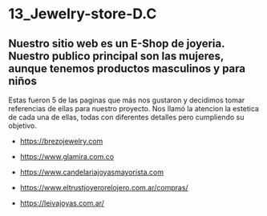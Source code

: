 # 13_Jewelry-store-D.C

Nuestro sitio web es un E-Shop de joyeria. Nuestro publico principal son las mujeres, aunque tenemos productos masculinos y para niños
--------------------------------------------------------------------------------------------------------------------------------------
Estas fueron 5 de las paginas que más nos gustaron y 
decidimos tomar referencias de ellas para nuestro proyecto. Nos llamó la atencion
la estetica de cada una de ellas, todas con diferentes detalles pero cumpliendo su objetivo.


- https://brezojewelry.com

- https://www.glamira.com.co

- https://www.candelariajoyasmayorista.com

- https://www.eltrustjoyerorelojero.com.ar/compras/

- https://leivajoyas.com.ar/




